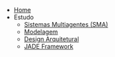 - [Home]()
- Estudo
  - [Sistemas Multiagentes (SMA)](./estudos/1-sma.md)
  - [Modelagem](./estudos/2-modelagem.md)
  - [Design Arquitetural](./estudos/3-arquitetura.md)
  - [JADE Framework](./estudos/4-jade-framework.md)